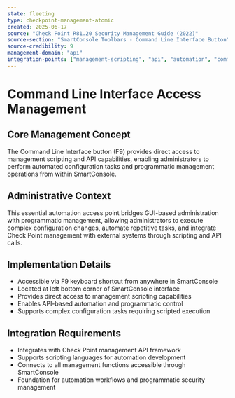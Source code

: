 ```yaml
---
state: fleeting
type: checkpoint-management-atomic
created: 2025-06-17
source: "Check Point R81.20 Security Management Guide (2022)"
source-section: "SmartConsole Toolbars - Command Line Interface Button"
source-credibility: 9
management-domain: "api"
integration-points: ["management-scripting", "api", "automation", "command-line"]
---
```


# Command Line Interface Access Management

## Core Management Concept
The Command Line Interface button (F9) provides direct access to management scripting and API capabilities, enabling administrators to perform automated configuration tasks and programmatic management operations from within SmartConsole.

## Administrative Context
This essential automation access point bridges GUI-based administration with programmatic management, allowing administrators to execute complex configuration changes, automate repetitive tasks, and integrate Check Point management with external systems through scripting and API calls.

## Implementation Details
- Accessible via F9 keyboard shortcut from anywhere in SmartConsole
- Located at left bottom corner of SmartConsole interface
- Provides direct access to management scripting capabilities
- Enables API-based automation and programmatic control
- Supports complex configuration tasks requiring scripted execution

## Integration Requirements
- Integrates with Check Point management API framework
- Supports scripting languages for automation development
- Connects to all management functions accessible through SmartConsole
- Foundation for automation workflows and programmatic security management
